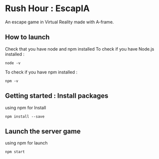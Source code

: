 # Rush Hour : EscapIA

An escape game in Virtual Reality made with A-frame.

## How to launch
Check that you have node and npm installed
To check if you have Node.js installed :

```
node -v

```
To check if you have npm installed :

```
npm -v
```

## Getting started : Install packages
using npm for Install
```
npm install --save
```

## Launch the server game
using npm for launch
```
npm start
```
